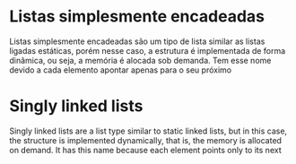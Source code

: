 # Listas simplesmente encadeadas

Listas simplesmente encadeadas são um tipo de lista similar as listas ligadas estáticas, porém nesse caso, a estrutura é implementada de forma dinâmica, ou seja, a memória é alocada sob demanda. Tem esse nome devido a cada elemento apontar apenas para o seu próximo

# Singly linked lists

Singly linked lists are a list type similar to static linked lists, but in this case, the structure is implemented dynamically, that is, the memory is allocated on demand. It has this name because each element points only to its next
